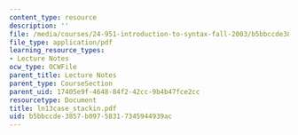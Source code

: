 ```yaml
---
content_type: resource
description: ''
file: /media/courses/24-951-introduction-to-syntax-fall-2003/b5bbccde3857b09758317345944939ac_ln13case_stackin.pdf
file_type: application/pdf
learning_resource_types:
- Lecture Notes
ocw_type: OCWFile
parent_title: Lecture Notes
parent_type: CourseSection
parent_uid: 17405e9f-4648-84f2-42cc-9b4b47fce2cc
resourcetype: Document
title: ln13case_stackin.pdf
uid: b5bbccde-3857-b097-5831-7345944939ac
---
```


